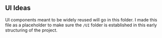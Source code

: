 ## UI Ideas

UI components meant to be widely reused will go in this folder. I made this file as a placeholder to make sure the `/UI` folder is established in this early structuring of the project.
